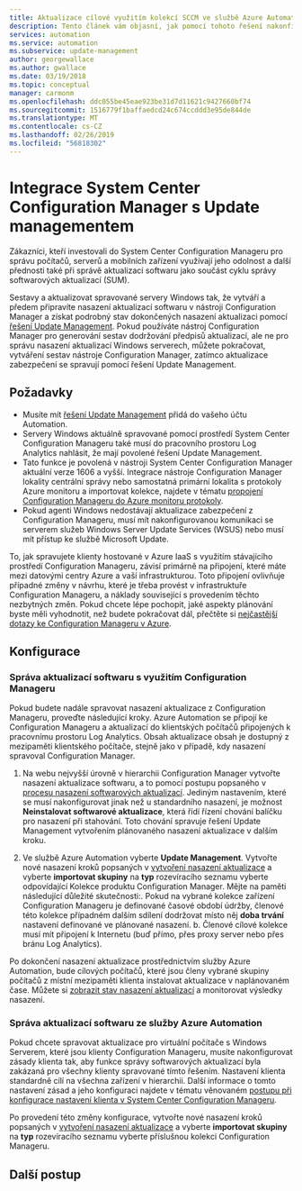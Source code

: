 ```yaml
---
title: Aktualizace cílové využitím kolekcí SCCM ve službě Azure Automation – Správa aktualizací
description: Tento článek vám objasní, jak pomocí tohoto řešení nakonfigurovat System Center Configuration Manager a spravovat aktualizace počítačů spravovaných pomocí SCCM.
services: automation
ms.service: automation
ms.subservice: update-management
author: georgewallace
ms.author: gwallace
ms.date: 03/19/2018
ms.topic: conceptual
manager: carmonm
ms.openlocfilehash: ddc055be45eae923be31d7d11621c9427660bf74
ms.sourcegitcommit: 1516779f1baffaedcd24c674ccddd3e95de844de
ms.translationtype: MT
ms.contentlocale: cs-CZ
ms.lasthandoff: 02/26/2019
ms.locfileid: "56818302"
---
```

# <a name="integrate-system-center-configuration-manager-with-update-management"></a>Integrace System Center Configuration Manager s Update managementem

Zákazníci, kteří investovali do System Center Configuration Manageru pro správu počítačů, serverů a mobilních zařízení využívají jeho odolnost a další přednosti také při správě aktualizací softwaru jako součást cyklu správy softwarových aktualizací (SUM).

Sestavy a aktualizovat spravované servery Windows tak, že vytváří a předem připravíte nasazení aktualizací softwaru v nástroji Configuration Manager a získat podrobný stav dokončených nasazení aktualizaci pomocí [řešení Update Management](automation-update-management.md). Pokud používáte nástroj Configuration Manager pro generování sestav dodržování předpisů aktualizací, ale ne pro správu nasazení aktualizací Windows serverech, můžete pokračovat, vytváření sestav nástroje Configuration Manager, zatímco aktualizace zabezpečení se spravují pomocí řešení Update Management.

## <a name="prerequisites"></a>Požadavky

* Musíte mít [řešení Update Management](automation-update-management.md) přidá do vašeho účtu Automation.
* Servery Windows aktuálně spravované pomocí prostředí System Center Configuration Manageru také musí do pracovního prostoru Log Analytics nahlásit, že mají povolené řešení Update Management.
* Tato funkce je povolená v nástroji System Center Configuration Manager aktuální verze 1606 a vyšší. Integrace nástroje Configuration Manager lokality centrální správy nebo samostatná primární lokalita s protokoly Azure monitoru a importovat kolekce, najdete v tématu [propojení Configuration Manageru do Azure monitoru protokoly](../azure-monitor/platform/collect-sccm.md).  
* Pokud agenti Windows nedostávají aktualizace zabezpečení z Configuration Manageru, musí mít nakonfigurovanou komunikaci se serverem služeb Windows Server Update Services (WSUS) nebo musí mít přístup ke službě Microsoft Update.   

To, jak spravujete klienty hostované v Azure IaaS s využitím stávajícího prostředí Configuration Manageru, závisí primárně na připojení, které máte mezi datovými centry Azure a vaší infrastrukturou. Toto připojení ovlivňuje případné změny v návrhu, které je třeba provést v infrastruktuře Configuration Manageru, a náklady související s provedením těchto nezbytných změn. Pokud chcete lépe pochopit, jaké aspekty plánování byste měli vyhodnotit, než budete pokračovat dál, přečtěte si [nejčastější dotazy ke Configuration Manageru v Azure](/sccm/core/understand/configuration-manager-on-azure#networking).

## <a name="configuration"></a>Konfigurace

### <a name="manage-software-updates-from-configuration-manager"></a>Správa aktualizací softwaru s využitím Configuration Manageru 

Pokud budete nadále spravovat nasazení aktualizace z Configuration Manageru, proveďte následující kroky. Azure Automation se připojí ke Configuration Manageru a aktualizací do klientských počítačů připojených k pracovnímu prostoru Log Analytics. Obsah aktualizace obsah je dostupný z mezipaměti klientského počítače, stejně jako v případě, kdy nasazení spravoval Configuration Manager.

1. Na webu nejvyšší úrovně v hierarchii Configuration Manager vytvořte nasazení aktualizace softwaru, a to pomocí postupu popsaného v [procesu nasazení softwarových aktualizací](/sccm/sum/deploy-use/deploy-software-updates). Jediným nastavením, které se musí nakonfigurovat jinak než u standardního nasazení, je možnost **Neinstalovat softwarové aktualizace**, která řídí řízení chování balíčku pro nasazení při stahování. Toto chování spravuje řešení Update Management vytvořením plánovaného nasazení aktualizace v dalším kroku.

1. Ve službě Azure Automation vyberte **Update Management**. Vytvořte nové nasazení kroků popsaných v [vytvoření nasazení aktualizace](automation-tutorial-update-management.md#schedule-an-update-deployment) a vyberte **importovat skupiny** na **typ** rozevíracího seznamu vyberte odpovídající Kolekce produktu Configuration Manager. Mějte na paměti následující důležité skutečnosti:. Pokud na vybrané kolekce zařízení Configuration Manageru je definované časové období údržby, členové této kolekce případném dalším sdílení dodržovat místo něj **doba trvání** nastavení definované ve plánované nasazení.
    b. Členové cílové kolekce musí mít připojení k Internetu (buď přímo, přes proxy server nebo přes bránu Log Analytics).

Po dokončení nasazení aktualizace prostřednictvím služby Azure Automation, bude cílových počítačů, které jsou členy vybrané skupiny počítačů z místní mezipaměti klienta instalovat aktualizace v naplánovaném čase. Můžete si [zobrazit stav nasazení aktualizací](automation-tutorial-update-management.md#view-results-of-an-update-deployment) a monitorovat výsledky nasazení.

### <a name="manage-software-updates-from-azure-automation"></a>Správa aktualizací softwaru ze služby Azure Automation

Pokud chcete spravovat aktualizace pro virtuální počítače s Windows Serverem, které jsou klienty Configuration Manageru, musíte nakonfigurovat zásady klienta tak, aby funkce správy softwarových aktualizací byla zakázaná pro všechny klienty spravované tímto řešením. Nastavení klienta standardně cílí na všechna zařízení v hierarchii. Další informace o tomto nastavení zásad a jeho konfiguraci najdete v tématu věnovaném [postupu při konfigurace nastavení klienta v System Center Configuration Manageru](/sccm/core/clients/deploy/configure-client-settings).

Po provedení této změny konfigurace, vytvořte nové nasazení kroků popsaných v [vytvoření nasazení aktualizace](automation-tutorial-update-management.md#schedule-an-update-deployment) a vyberte **importovat skupiny** na **typ** rozevíracího seznamu vyberte příslušnou kolekci Configuration Manageru.

## <a name="next-steps"></a>Další postup

